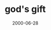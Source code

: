 ---
layout: base.njk
title : 'god&#39;s gift' 
view_title : 'god&#39;s gift' 
year : '2000' 
date : '2000-06-28' 
img_file : '/drawing/godgaveme.png' 
html_file : 'godsgift' 
next_html : 'lasttime.html' 
year_order : '442' 
permalink : "title/{{html_file}}.html"
---